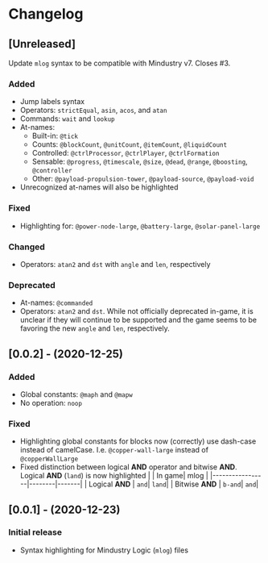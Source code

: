 # Changelog

## [Unreleased]

Update `mlog` syntax to be compatible with Mindustry v7. Closes #3.

### Added

- Jump labels syntax
- Operators: `strictEqual`, `asin`, `acos`, and `atan`
- Commands: `wait` and `lookup`
- At-names:
    - Built-in: `@tick`
    - Counts: `@blockCount`, `@unitCount`, `@itemCount`, `@liquidCount`
    - Controlled: `@ctrlProcessor`, `@ctrlPlayer`, `@ctrlFormation`
    - Sensable: `@progress`, `@timescale`, `@size`, `@dead`, `@range`, `@boosting`, `@controller`
    - Other: `@payload-propulsion-tower`, `@payload-source`, `@payload-void`
- Unrecognized at-names will also be highlighted

### Fixed

- Highlighting for: `@power-node-large`, `@battery-large`, `@solar-panel-large`

### Changed

- Operators: `atan2` and `dst` with `angle` and `len`, respectively

### Deprecated

- At-names: `@commanded`
- Operators: `atan2` and `dst`. While not officially deprecated in-game, it is unclear if they will continue to be supported and the game seems to be favoring the new `angle` and `len`, respectively.

## [0.0.2] - (2020-12-25)

### Added

- Global constants: `@maph` and `@mapw`
- No operation: `noop`

### Fixed

- Highlighting global constants for blocks now (correctly) use dash-case instead of camelCase. I.e. `@copper-wall-large` instead of `@copperWallLarge`
- Fixed distinction between logical **AND** operator and bitwise **AND**. Logical **AND** (`land`) is now highlighted
    |                 | In game|  mlog |
    |-----------------|--------|-------|
    | Logical **AND** |   `and`| `land`|
    | Bitwise **AND** | `b-and`|  `and`|

## [0.0.1] - (2020-12-23)

### Initial release

- Syntax highlighting for Mindustry Logic (`mlog`) files
